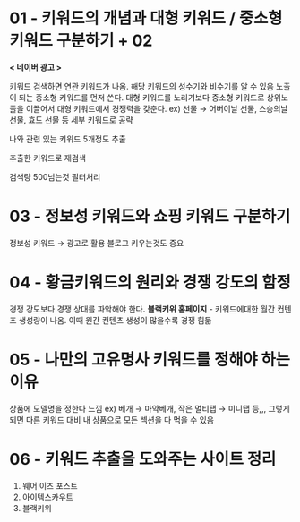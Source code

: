 # 01 - 키워드의 개념과 대형 키워드 / 중소형 키워드 구분하기 + 02

**< 네이버 광고 >**

키워드 검색하면 연관 키워드가 나옴. 해당 키워드의 성수기와 비수기를 알 수 있음
노출이 되는 중소형 키워드를 먼저 쓴다. 대형 키워드를 노리기보다 중소형 키워드로 상위노출을 이끌어서 대형 키워드에서 경쟁력을 갖춘다.
ex) 선물 → 어버이날 선물, 스승의날 선물, 효도 선물 등 세부 키워드로 공략

나와 관련 있는 키워드 5개정도 추출

추출한 키워드로 재검색

검색량 500넘는것 필터처리

# 03 - 정보성 키워드와 쇼핑 키워드 구분하기

정보성 키워드 → 광고로 활용
블로그 키우는것도 중요

# 04 - 황금키워드의 원리와 경쟁 강도의 함정

경쟁 강도보다 경쟁 상대를 파악해야 한다.
**블랙키위 홈페이지** - 키워드에대한 월간 컨텐츠 생성량이 나옴. 이때 원간 컨텐츠 생성이 많을수록 경쟁 힘듦

# 05 - 나만의 고유명사 키워드를 정해야 하는 이유

상품에 모델명을 정한다 느낌 ex) 베개 → 마약베개, 작은 멀티탭 → 미니탭 등,,,
그렇게 되면 다른 키워드 대비 내 상품으로 모든 섹션을 다 먹을 수 있음

# 06 - 키워드 추출을 도와주는 사이트 정리

1. 웨어 이즈 포스트
2. 아이템스카우트
3. 블랙키위

